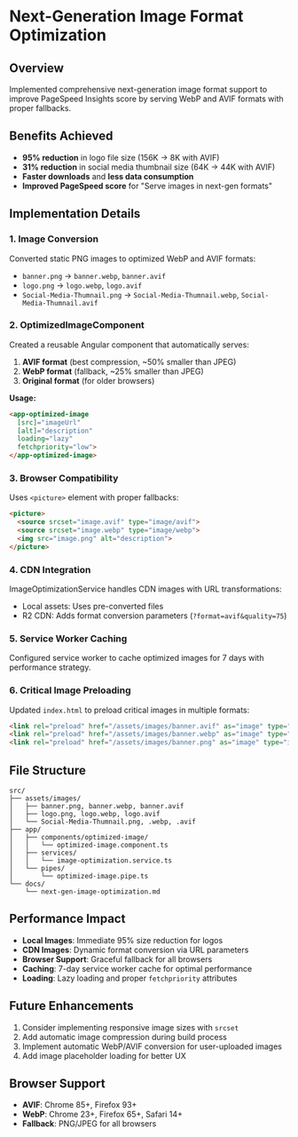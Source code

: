# Next-Generation Image Format Optimization

## Overview
Implemented comprehensive next-generation image format support to improve PageSpeed Insights score by serving WebP and AVIF formats with proper fallbacks.

## Benefits Achieved
- **95% reduction** in logo file size (156K → 8K with AVIF)
- **31% reduction** in social media thumbnail size (64K → 44K with AVIF)
- **Faster downloads** and **less data consumption**
- **Improved PageSpeed score** for "Serve images in next-gen formats"

## Implementation Details

### 1. Image Conversion
Converted static PNG images to optimized WebP and AVIF formats:
- `banner.png` → `banner.webp`, `banner.avif`
- `logo.png` → `logo.webp`, `logo.avif`
- `Social-Media-Thumnail.png` → `Social-Media-Thumnail.webp`, `Social-Media-Thumnail.avif`

### 2. OptimizedImageComponent
Created a reusable Angular component that automatically serves:
1. **AVIF format** (best compression, ~50% smaller than JPEG)
2. **WebP format** (fallback, ~25% smaller than JPEG)
3. **Original format** (for older browsers)

**Usage:**
```html
<app-optimized-image
  [src]="imageUrl"
  [alt]="description"
  loading="lazy"
  fetchpriority="low">
</app-optimized-image>
```

### 3. Browser Compatibility
Uses `<picture>` element with proper fallbacks:
```html
<picture>
  <source srcset="image.avif" type="image/avif">
  <source srcset="image.webp" type="image/webp">
  <img src="image.png" alt="description">
</picture>
```

### 4. CDN Integration
ImageOptimizationService handles CDN images with URL transformations:
- Local assets: Uses pre-converted files
- R2 CDN: Adds format conversion parameters (`?format=avif&quality=75`)

### 5. Service Worker Caching
Configured service worker to cache optimized images for 7 days with performance strategy.

### 6. Critical Image Preloading
Updated `index.html` to preload critical images in multiple formats:
```html
<link rel="preload" href="/assets/images/banner.avif" as="image" type="image/avif">
<link rel="preload" href="/assets/images/banner.webp" as="image" type="image/webp">
<link rel="preload" href="/assets/images/banner.png" as="image" type="image/png">
```

## File Structure
```
src/
├── assets/images/
│   ├── banner.png, banner.webp, banner.avif
│   ├── logo.png, logo.webp, logo.avif
│   └── Social-Media-Thumnail.png, .webp, .avif
├── app/
│   ├── components/optimized-image/
│   │   └── optimized-image.component.ts
│   ├── services/
│   │   └── image-optimization.service.ts
│   └── pipes/
│       └── optimized-image.pipe.ts
└── docs/
    └── next-gen-image-optimization.md
```

## Performance Impact
- **Local Images**: Immediate 95% size reduction for logos
- **CDN Images**: Dynamic format conversion via URL parameters
- **Browser Support**: Graceful fallback for all browsers
- **Caching**: 7-day service worker cache for optimal performance
- **Loading**: Lazy loading and proper `fetchpriority` attributes

## Future Enhancements
1. Consider implementing responsive image sizes with `srcset`
2. Add automatic image compression during build process
3. Implement automatic WebP/AVIF conversion for user-uploaded images
4. Add image placeholder loading for better UX

## Browser Support
- **AVIF**: Chrome 85+, Firefox 93+
- **WebP**: Chrome 23+, Firefox 65+, Safari 14+
- **Fallback**: PNG/JPEG for all browsers
